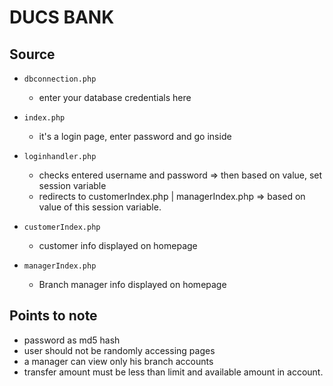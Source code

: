 # DUCS BANK

## Source

- `dbconnection.php`
  - enter your database credentials here

- `index.php` 
  - it's a login page, enter password and go inside

- `loginhandler.php`
  - checks entered username and password => then based on value, set session variable
  - redirects to customerIndex.php | managerIndex.php  => based on value of this session variable.

- `customerIndex.php`
  - customer info displayed on homepage

- `managerIndex.php`
  - Branch manager info displayed on homepage

## Points to note

- password as md5 hash
- user should not be randomly accessing pages
- a manager can view only his branch accounts
- transfer amount must be less than limit and available amount in account.
